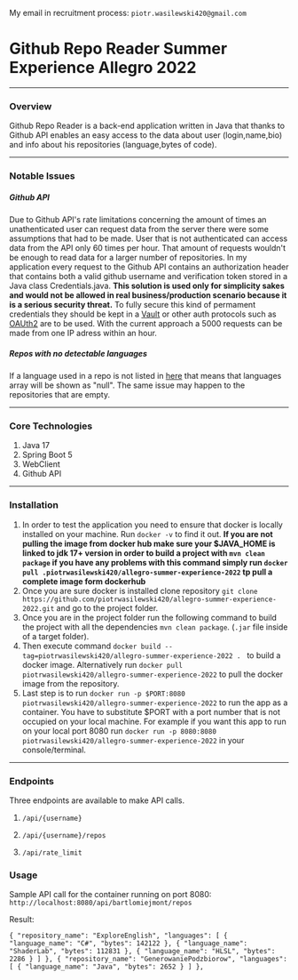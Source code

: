 My email in recruitment process: `piotr.wasilewski420@gmail.com`

# Github Repo Reader Summer Experience Allegro 2022

* * *

### Overview

Github Repo Reader is a back-end application written in Java that thanks to Github API enables an easy access to the data about user (login,name,bio) and info about his repositories (language,bytes of code).

* * *

### Notable Issues

##### Github API

Due to Github API's rate limitations concerning the amount of times an unathenticated user can request data from the server there were some assumptions that had to be made. User that is not authenticated can access data from the API only 60 times per hour. That amount of requests wouldn't be enough to read data for a larger number of repositories. In my application every request to the Github API contains an authorization header that contains both a valid github username and verification token stored in a Java class Credentials.java. **This solution is used only for simplicity sakes and would not be allowed in real business/production scenario because it is a serious security threat.** To fully secure this kind of permament credentials they should be kept in a [Vault](https://spring.io/projects/spring-vault) or other auth protocols such as [OAUth2](https://oauth.net/2/) are to be used. With the current approach a 5000 requests can be made from one IP adress within an hour.


##### Repos with no detectable languages

If a language used in a repo is not listed in [here](https://github.com/github/linguist/tree/master/samples) that means that languages array will be shown as "null". The same issue may happen to the repositories that are empty.

* * *

### Core Technologies

1.  Java 17
2.  Spring Boot 5
3.  WebClient
4.  Github API

* * *

### Installation

1. In order to test the application you need to ensure that docker is locally installed on your machine. Run `docker -v` to find it out. **If you are not pulling the image from docker hub make sure your $JAVA_HOME is linked to jdk 17+ version in order to build a project with `mvn clean package` if you have any problems with this command simply run `docker pull .piotrwasilewski420/allegro-summer-experience-2022` tp pull a complete image form dockerhub**
2. Once you are sure docker is installed clone repository `git clone https://github.com/piotrwasilewski420/allegro-summer-experience-2022.git` and go to the project folder.
3. Once you are in the project folder run the following command to build the project with all the dependencies `mvn clean package`. (`.jar` file inside of a target folder).
4. Then execute command `docker build --tag=piotrwasilewski420/allegro-summer-experience-2022 . ` to build a docker image. Alternatively run `docker pull piotrwasilewski420/allegro-summer-experience-2022` to pull the docker image from the repository.
5. Last step is to run `docker run -p $PORT:8080 piotrwasilewski420/allegro-summer-experience-2022` to run the app as a container. You have to substitute $PORT with a port number that is not occupied on your local machine. For example if you want this app to run on your local port 8080 run                                        `docker run -p 8080:8080 piotrwasilewski420/allegro-summer-experience-2022` in your console/terminal.

* * *

### Endpoints

Three endpoints are available to make API calls.

1.     /api/{username}

2.     /api/{username}/repos

3.     /api/rate_limit

### Usage

Sample API call for the container running on port 8080:  `http://localhost:8080/api/bartlomiejmont/repos`

Result: 

``` { "repository_name": "ExploreEnglish", "languages": [ { "language_name": "C#", "bytes": 142122 }, { "language_name": "ShaderLab", "bytes": 112831 }, { "language_name": "HLSL", "bytes": 2286 } ] }, { "repository_name": "GenerowaniePodzbiorow", "languages": [ { "language_name": "Java", "bytes": 2652 } ] }, ```
